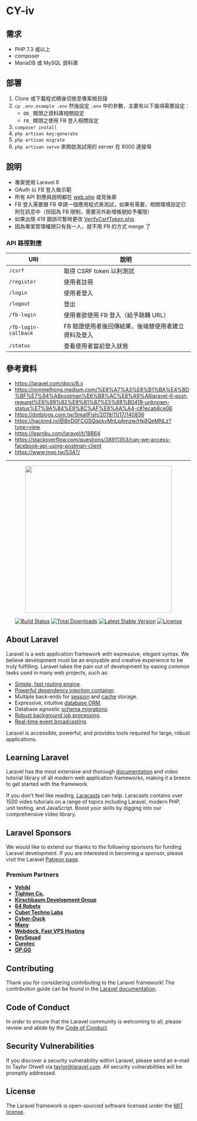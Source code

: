 # CY-iv
## 需求
* PHP 7.3 或以上
* composer
* MariaDB 或 MySQL 資料庫

## 部署
1. Clone 或下載程式碼後切換至專案根目錄
2. `cp .env.example .env` 然後設定 `.env` 中的參數，主要有以下幾項需要設定：
    * `DB_` 開頭之資料庫相關設定
    * `FB_` 開頭之使用 FB 登入相關設定
3. `composer install`
4. `php artisan key:generate`
5. `php artisan migrate`
6. `php artisan serve` 來開啟測試用的 server 在 8000 連接埠

## 說明
* 專案使用 Laravel 8
* OAuth 以 FB 登入做示範
* 所有 API 對應與說明都在 [web.php](routes/web.php) 或見後章
* FB 登入需要跟 FB 申請一個應用程式來測試，如果有需要，相關環境設定已附在訊息中（但因為 FB 限制，需要另外新增帳號給予權限）
* 如果出現 419 錯誤可暫時更改 [VerifyCsrfToken.php](app/Http/Middleware/VerifyCsrfToken.php)
* 因為專案管理權限只有我一人，就不用 PR 的方式 merge 了

### API 路徑對應
| URI | 說明 |
|-----|------|
| `/csrf` | 取得 CSRF token 以利測試 |
| `/register` | 使用者註冊 |
| `/login` | 使用者登入 |
| `/logout` | 登出 |
| `/fb-login` | 使用者欲使用 FB 登入（給予跳轉 URL） |
| `/fb-login-callback` | FB 驗證使用者後回傳結果，後端替使用者建立資料及登入 |
| `/status` | 查看使用者當前登入狀態 |

## 參考資料
* https://laravel.com/docs/8.x
* https://rommelhong.medium.com/%E8%A7%A3%E6%B1%BA%E4%BD%BF%E7%94%A8postman%E6%B8%AC%E8%A9%A6laravel-6-post-request%E6%99%82%E9%81%87%E5%88%B0419-unknown-status%E7%9A%84%E9%8C%AF%E8%AA%A4-c81ecab8ce06
* https://dotblogs.com.tw/SmallFish/2019/11/17/140836
* https://hackmd.io/@8irD0FCGSQqckvMnLpAmzw/Hk8QeMNLz?type=view
* https://learnku.com/laravel/t/18864
* https://stackoverflow.com/questions/38911353/can-we-access-facebook-api-using-postman-client
* https://www.mxp.tw/5347/


----


<p align="center"><a href="https://laravel.com" target="_blank"><img src="https://raw.githubusercontent.com/laravel/art/master/logo-lockup/5%20SVG/2%20CMYK/1%20Full%20Color/laravel-logolockup-cmyk-red.svg" width="400"></a></p>

<p align="center">
<a href="https://travis-ci.org/laravel/framework"><img src="https://travis-ci.org/laravel/framework.svg" alt="Build Status"></a>
<a href="https://packagist.org/packages/laravel/framework"><img src="https://img.shields.io/packagist/dt/laravel/framework" alt="Total Downloads"></a>
<a href="https://packagist.org/packages/laravel/framework"><img src="https://img.shields.io/packagist/v/laravel/framework" alt="Latest Stable Version"></a>
<a href="https://packagist.org/packages/laravel/framework"><img src="https://img.shields.io/packagist/l/laravel/framework" alt="License"></a>
</p>

## About Laravel

Laravel is a web application framework with expressive, elegant syntax. We believe development must be an enjoyable and creative experience to be truly fulfilling. Laravel takes the pain out of development by easing common tasks used in many web projects, such as:

- [Simple, fast routing engine](https://laravel.com/docs/routing).
- [Powerful dependency injection container](https://laravel.com/docs/container).
- Multiple back-ends for [session](https://laravel.com/docs/session) and [cache](https://laravel.com/docs/cache) storage.
- Expressive, intuitive [database ORM](https://laravel.com/docs/eloquent).
- Database agnostic [schema migrations](https://laravel.com/docs/migrations).
- [Robust background job processing](https://laravel.com/docs/queues).
- [Real-time event broadcasting](https://laravel.com/docs/broadcasting).

Laravel is accessible, powerful, and provides tools required for large, robust applications.

## Learning Laravel

Laravel has the most extensive and thorough [documentation](https://laravel.com/docs) and video tutorial library of all modern web application frameworks, making it a breeze to get started with the framework.

If you don't feel like reading, [Laracasts](https://laracasts.com) can help. Laracasts contains over 1500 video tutorials on a range of topics including Laravel, modern PHP, unit testing, and JavaScript. Boost your skills by digging into our comprehensive video library.

## Laravel Sponsors

We would like to extend our thanks to the following sponsors for funding Laravel development. If you are interested in becoming a sponsor, please visit the Laravel [Patreon page](https://patreon.com/taylorotwell).

### Premium Partners

- **[Vehikl](https://vehikl.com/)**
- **[Tighten Co.](https://tighten.co)**
- **[Kirschbaum Development Group](https://kirschbaumdevelopment.com)**
- **[64 Robots](https://64robots.com)**
- **[Cubet Techno Labs](https://cubettech.com)**
- **[Cyber-Duck](https://cyber-duck.co.uk)**
- **[Many](https://www.many.co.uk)**
- **[Webdock, Fast VPS Hosting](https://www.webdock.io/en)**
- **[DevSquad](https://devsquad.com)**
- **[Curotec](https://www.curotec.com/)**
- **[OP.GG](https://op.gg)**

## Contributing

Thank you for considering contributing to the Laravel framework! The contribution guide can be found in the [Laravel documentation](https://laravel.com/docs/contributions).

## Code of Conduct

In order to ensure that the Laravel community is welcoming to all, please review and abide by the [Code of Conduct](https://laravel.com/docs/contributions#code-of-conduct).

## Security Vulnerabilities

If you discover a security vulnerability within Laravel, please send an e-mail to Taylor Otwell via [taylor@laravel.com](mailto:taylor@laravel.com). All security vulnerabilities will be promptly addressed.

## License

The Laravel framework is open-sourced software licensed under the [MIT license](https://opensource.org/licenses/MIT).
